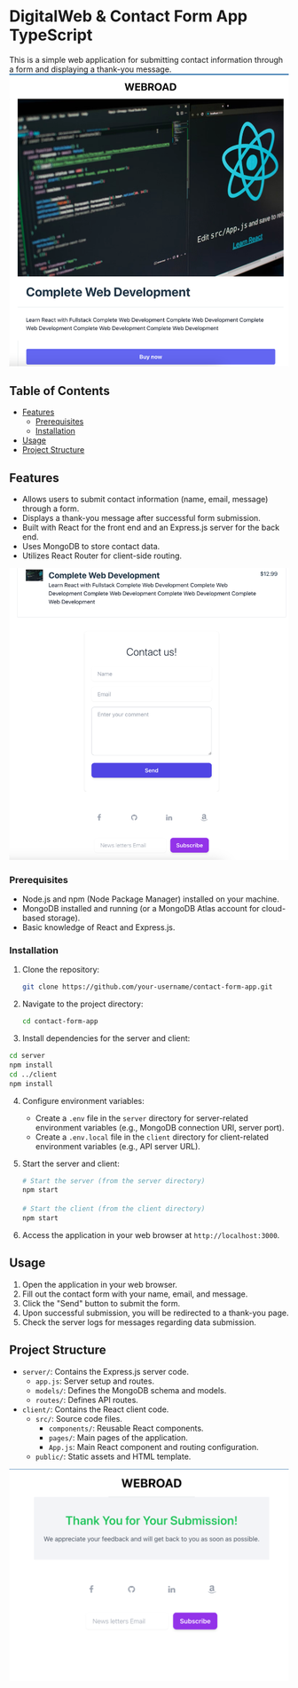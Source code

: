 # DigitalWeb & Contact Form App TypeScript

This is a simple web application for submitting contact information through a form and displaying a thank-you message.
![Alt text](<Screenshot 2023-09-27 at 4.40.07 PM.png>)
## Table of Contents
- [Features](#features)
  - [Prerequisites](#prerequisites)
  - [Installation](#installation)
- [Usage](#usage)
- [Project Structure](#project-structure)

## Features

- Allows users to submit contact information (name, email, message) through a form.
- Displays a thank-you message after successful form submission.
- Built with React for the front end and an Express.js server for the back end.
- Uses MongoDB to store contact data.
- Utilizes React Router for client-side routing.

![Alt text](<Screenshot 2023-09-27 at 4.40.27 PM.png>)

### Prerequisites

- Node.js and npm (Node Package Manager) installed on your machine.
- MongoDB installed and running (or a MongoDB Atlas account for cloud-based storage).
- Basic knowledge of React and Express.js.

### Installation

1. Clone the repository:

   ```bash
   git clone https://github.com/your-username/contact-form-app.git
   ```

2. Navigate to the project directory:

   ```bash
   cd contact-form-app
   ```

3. Install dependencies for the server and client:
<!-- Update to match your folder structure (cannot find a server part here) -->
   ```bash
   cd server
   npm install
   cd ../client
   npm install
   ```

4. Configure environment variables:
   - Create a `.env` file in the `server` directory for server-related environment variables (e.g., MongoDB connection URI, server port).
   - Create a `.env.local` file in the `client` directory for client-related environment variables (e.g., API server URL).
   <!-- Which variables are needed for this project, and where can I find the values? Do I need to sign up for any API to get keys? -->

5. Start the server and client:

   ```bash
   # Start the server (from the server directory)
   npm start

   # Start the client (from the client directory)
   npm start
   ```
   <!-- Updata command for this app -->

6. Access the application in your web browser at `http://localhost:3000`.

## Usage

1. Open the application in your web browser.
2. Fill out the contact form with your name, email, and message.
3. Click the "Send" button to submit the form.
4. Upon successful submission, you will be redirected to a thank-you page.
5. Check the server logs for messages regarding data submission.

## Project Structure

- `server/`: Contains the Express.js server code.
  - `app.js`: Server setup and routes.
  - `models/`: Defines the MongoDB schema and models.
  - `routes/`: Defines API routes.
- `client/`: Contains the React client code.
  - `src/`: Source code files.
    - `components/`: Reusable React components.
    - `pages/`: Main pages of the application.
    - `App.js`: Main React component and routing configuration.
  - `public/`: Static assets and HTML template.

![Alt text](<Screenshot 2023-09-27 at 4.40.36 PM.png>)